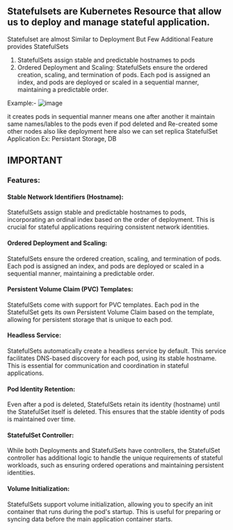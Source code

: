 ## Statefulsets are Kubernetes Resource that allow us to deploy and manage stateful application.
Statefulset are almost Similar to Deployment But Few Additional Feature provides StatefulSets 
1. StatefulSets assign stable and predictable hostnames to pods
2. Ordered Deployment and Scaling:
StatefulSets ensure the ordered creation, scaling, and termination of pods. Each pod is assigned an index, and pods are deployed or scaled in a sequential manner,
maintaining a predictable order.

Example:-
![image](https://github.com/Vishvanath-Patil/Kubernetes/assets/130968991/b95cf9b4-b0a3-44b0-b389-26588dc22622)

it creates pods in sequential manner means one after another
it maintain same names/lables to the pods even if pod deleted and Re-created some other nodes also
like deployment here also we can set replica
StatefulSet Application Ex: Persistant Storage, DB 

## IMPORTANT
### Features:
#### Stable Network Identifiers (Hostname):
StatefulSets assign stable and predictable hostnames to pods, incorporating an ordinal index based on the order of deployment.
This is crucial for stateful applications requiring consistent network identities.

#### Ordered Deployment and Scaling:
StatefulSets ensure the ordered creation, scaling, and termination of pods. Each pod is assigned an index, and pods are deployed or scaled in a sequential manner, 
maintaining a predictable order.

#### Persistent Volume Claim (PVC) Templates:
StatefulSets come with support for PVC templates. Each pod in the StatefulSet gets its own Persistent Volume Claim based on the template, 
allowing for persistent storage that is unique to each pod.

#### Headless Service:
StatefulSets automatically create a headless service by default. This service facilitates DNS-based discovery for each pod, using its stable hostname. 
This is essential for communication and coordination in stateful applications.

#### Pod Identity Retention:
Even after a pod is deleted, StatefulSets retain its identity (hostname) until the StatefulSet itself is deleted. 
This ensures that the stable identity of pods is maintained over time.

#### StatefulSet Controller:
While both Deployments and StatefulSets have controllers, the StatefulSet controller has additional logic to handle the unique requirements of stateful workloads, 
such as ensuring ordered operations and maintaining persistent identities.

#### Volume Initialization:
StatefulSets support volume initialization, allowing you to specify an init container that runs during the pod's startup. 
This is useful for preparing or syncing data before the main application container starts.


